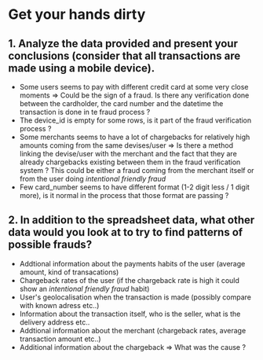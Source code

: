 # Get your hands dirty

## 1. Analyze the data provided and present your conclusions (consider that all transactions are made using a mobile device).

  - Some users seems to pay with different credit card at some very close moments => Could be the sign of a fraud. Is there any verification done between the cardholder, the card number and the datetime the transaction is done in te fraud process ?
  - The device_id is empty for some rows, is it part of the fraud verification process ?
  - Some merchants seems to have a lot of chargebacks for relatively high amounts coming from the same devises/user => Is there a method linking the devise/user with the merchant and the fact that they are already chargebacks existing between them in the fraud verification system ?
This could be either a fraud coming from the merchant itself or from the user doing _intentional friendly fraud_
  - Few card_number seems to have different format (1-2 digit less / 1 digit more), is it normal in the process that those format are passing ?
  

## 2. In addition to the spreadsheet data, what other data would you look at to try to find patterns of possible frauds?
- Addtional information about the payments habits of the user (average amount, kind of transacations)
- Chargeback rates of the user (if the chargeback rate is high it could show an _intentional friendly fraud_ habit)
- User's geolocalisation when the transaction is made (possibly compare with known adress etc..)
- Information about the transaction itself, who is the seller, what is the delivery address etc..
- Addtional information about the merchant (chargeback rates, average transaction amount etc..)
- Additional information about the chargeback => What was the cause ?